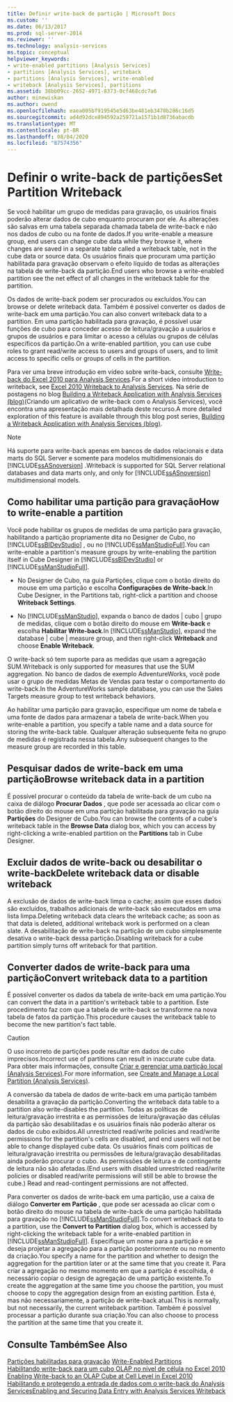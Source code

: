 ```yaml
---
title: Definir write-back de partição | Microsoft Docs
ms.custom: ''
ms.date: 06/13/2017
ms.prod: sql-server-2014
ms.reviewer: ''
ms.technology: analysis-services
ms.topic: conceptual
helpviewer_keywords:
- write-enabled partitions [Analysis Services]
- partitions [Analysis Services], writeback
- partitions [Analysis Services], write-enabled
- writeback [Analysis Services], partitions
ms.assetid: 38bb09cc-2652-4971-8373-0cf468cdc7a6
author: minewiskan
ms.author: owend
ms.openlocfilehash: eaea005bf919545e5d63be481eb3478b286c16d5
ms.sourcegitcommit: ad4d92dce894592a259721a1571b1d8736abacdb
ms.translationtype: MT
ms.contentlocale: pt-BR
ms.lasthandoff: 08/04/2020
ms.locfileid: "87574356"
---
```

# <a name="set-partition-writeback"></a><span data-ttu-id="465c0-102">Definir o write-back de partições</span><span class="sxs-lookup"><span data-stu-id="465c0-102">Set Partition Writeback</span></span>
  <span data-ttu-id="465c0-103">Se você habilitar um grupo de medidas para gravação, os usuários finais poderão alterar dados de cubo enquanto procuram por ele. As alterações são salvas em uma tabela separada chamada tabela de write-back e não nos dados de cubo ou na fonte de dados.</span><span class="sxs-lookup"><span data-stu-id="465c0-103">If you write-enable a measure group, end users can change cube data while they browse it, where changes are saved in a separate table called a writeback table, not in the cube data or source data.</span></span> <span data-ttu-id="465c0-104">Os usuários finais que procuram uma partição habilitada para gravação observam o efeito líquido de todas as alterações na tabela de write-back da partição.</span><span class="sxs-lookup"><span data-stu-id="465c0-104">End users who browse a write-enabled partition see the net effect of all changes in the writeback table for the partition.</span></span>  
  
 <span data-ttu-id="465c0-105">Os dados de write-back podem ser procurados ou excluídos.</span><span class="sxs-lookup"><span data-stu-id="465c0-105">You can browse or delete writeback data.</span></span> <span data-ttu-id="465c0-106">Também é possível converter os dados de write-back em uma partição.</span><span class="sxs-lookup"><span data-stu-id="465c0-106">You can also convert writeback data to a partition.</span></span> <span data-ttu-id="465c0-107">Em uma partição habilitada para gravação, é possível usar funções de cubo para conceder acesso de leitura/gravação a usuários e grupos de usuários e para limitar o acesso a células ou grupos de células específicos da partição.</span><span class="sxs-lookup"><span data-stu-id="465c0-107">On a write-enabled partition, you can use cube roles to grant read/write access to users and groups of users, and to limit access to specific cells or groups of cells in the partition.</span></span>  
  
 <span data-ttu-id="465c0-108">Para ver uma breve introdução em vídeo sobre write-back, consulte [Write-back do Excel 2010 para Analysis Services](https://go.microsoft.com/fwlink/p/?LinkId=394951).</span><span class="sxs-lookup"><span data-stu-id="465c0-108">For a short video introduction to writeback, see [Excel 2010 Writeback to Analysis Services](https://go.microsoft.com/fwlink/p/?LinkId=394951).</span></span> <span data-ttu-id="465c0-109">Na série de postagens no blog [Building a Writeback Application with Analysis Services (blog)](https://go.microsoft.com/fwlink/?LinkId=394977)(Criando um aplicativo de write-back com o Analysis Services), você encontra uma apresentação mais detalhada deste recurso.</span><span class="sxs-lookup"><span data-stu-id="465c0-109">A more detailed exploration of this feature is available through this blog post series, [Building a Writeback Application with Analysis Services (blog)](https://go.microsoft.com/fwlink/?LinkId=394977).</span></span>  
  
> [!NOTE]  
>  <span data-ttu-id="465c0-110">Há suporte para write-back apenas em bancos de dados relacionais e data marts do SQL Server e somente para modelos multidimensionais do [!INCLUDE[ssASnoversion](../../includes/ssasnoversion-md.md)] .</span><span class="sxs-lookup"><span data-stu-id="465c0-110">Writeback is supported for SQL Server relational databases and data marts only, and only for [!INCLUDE[ssASnoversion](../../includes/ssasnoversion-md.md)] multidimensional models.</span></span>  
  
## <a name="how-to-write-enable-a-partition"></a><span data-ttu-id="465c0-111">Como habilitar uma partição para gravação</span><span class="sxs-lookup"><span data-stu-id="465c0-111">How to write-enable a partition</span></span>  
 <span data-ttu-id="465c0-112">Você pode habilitar os grupos de medidas de uma partição para gravação, habilitando a partição propriamente dita no Designer de Cubo, no [!INCLUDE[ssBIDevStudio](../../includes/ssbidevstudio-md.md)] , ou no [!INCLUDE[ssManStudioFull](../../includes/ssmanstudiofull-md.md)].</span><span class="sxs-lookup"><span data-stu-id="465c0-112">You can write-enable a partition's measure groups by write-enabling the partition itself in Cube Designer in [!INCLUDE[ssBIDevStudio](../../includes/ssbidevstudio-md.md)] or [!INCLUDE[ssManStudioFull](../../includes/ssmanstudiofull-md.md)].</span></span>  
  
-   <span data-ttu-id="465c0-113">No Designer de Cubo, na guia Partições, clique com o botão direito do mouse em uma partição e escolha **Configurações de Write-back**.</span><span class="sxs-lookup"><span data-stu-id="465c0-113">In Cube Designer, in the Partitions tab, right-click a partition and choose **Writeback Settings**.</span></span>  
  
-   <span data-ttu-id="465c0-114">No [!INCLUDE[ssManStudio](../../includes/ssmanstudio-md.md)], expanda o banco de dados | cubo | grupo de medidas, clique com o botão direito do mouse em **Write-back** e escolha **Habilitar Write-back**.</span><span class="sxs-lookup"><span data-stu-id="465c0-114">In [!INCLUDE[ssManStudio](../../includes/ssmanstudio-md.md)], expand the database | cube | measure group, and then right-click **Writeback** and choose **Enable Writeback**.</span></span>  
  
 <span data-ttu-id="465c0-115">O write-back só tem suporte para as medidas que usam a agregação SUM.</span><span class="sxs-lookup"><span data-stu-id="465c0-115">Writeback is only supported for measures that use the SUM aggregation.</span></span> <span data-ttu-id="465c0-116">No banco de dados de exemplo AdventureWorks, você pode usar o grupo de medidas Metas de Vendas para testar o comportamento do write-back.</span><span class="sxs-lookup"><span data-stu-id="465c0-116">In the AdventureWorks sample database, you can use the Sales Targets measure group to test writeback behaviors.</span></span>  
  
 <span data-ttu-id="465c0-117">Ao habilitar uma partição para gravação, especifique um nome de tabela e uma fonte de dados para armazenar a tabela de write-back.</span><span class="sxs-lookup"><span data-stu-id="465c0-117">When you write-enable a partition, you specify a table name and a data source for storing the write-back table.</span></span> <span data-ttu-id="465c0-118">Qualquer alteração subsequente feita no grupo de medidas é registrada nessa tabela.</span><span class="sxs-lookup"><span data-stu-id="465c0-118">Any subsequent changes to the measure group are recorded in this table.</span></span>  
  
## <a name="browse-writeback-data-in-a-partition"></a><span data-ttu-id="465c0-119">Pesquisar dados de write-back em uma partição</span><span class="sxs-lookup"><span data-stu-id="465c0-119">Browse writeback data in a partition</span></span>  
 <span data-ttu-id="465c0-120">É possível procurar o conteúdo da tabela de write-back de um cubo na caixa de diálogo **Procurar Dados** , que pode ser acessada ao clicar com o botão direito do mouse em uma partição habilitada para gravação na guia **Partições** do Designer de Cubo.</span><span class="sxs-lookup"><span data-stu-id="465c0-120">You can browse the contents of a cube's writeback table in the **Browse Data** dialog box, which you can access by right-clicking a write-enabled partition on the **Partitions** tab in Cube Designer.</span></span>  
  
## <a name="delete-writeback-data-or-disable-writeback"></a><span data-ttu-id="465c0-121">Excluir dados de write-back ou desabilitar o write-back</span><span class="sxs-lookup"><span data-stu-id="465c0-121">Delete writeback data or disable writeback</span></span>  
 <span data-ttu-id="465c0-122">A exclusão de dados de write-back limpa o cache; assim que esses dados são excluídos, trabalhos adicionais de write-back são executados em uma lista limpa.</span><span class="sxs-lookup"><span data-stu-id="465c0-122">Deleting writeback data clears the writeback cache; as soon as that data is deleted, additional writeback work is performed on a clean slate.</span></span> <span data-ttu-id="465c0-123">A desabilitação de write-back na partição de um cubo simplesmente desativa o write-back dessa partição.</span><span class="sxs-lookup"><span data-stu-id="465c0-123">Disabling writeback for a cube partition simply turns off writeback for that partition.</span></span>  
  
## <a name="convert-writeback-data-to-a-partition"></a><span data-ttu-id="465c0-124">Converter dados de write-back para uma partição</span><span class="sxs-lookup"><span data-stu-id="465c0-124">Convert writeback data to a partition</span></span>  
 <span data-ttu-id="465c0-125">É possível converter os dados da tabela de write-back em uma partição.</span><span class="sxs-lookup"><span data-stu-id="465c0-125">You can convert the data in a partition's writeback table to a partition.</span></span> <span data-ttu-id="465c0-126">Este procedimento faz com que a tabela de write-back se transforme na nova tabela de fatos da partição.</span><span class="sxs-lookup"><span data-stu-id="465c0-126">This procedure causes the writeback table to become the new partition's fact table.</span></span>  
  
> [!CAUTION]  
>  <span data-ttu-id="465c0-127">O uso incorreto de partições pode resultar em dados de cubo imprecisos.</span><span class="sxs-lookup"><span data-stu-id="465c0-127">Incorrect use of partitions can result in inaccurate cube data.</span></span> <span data-ttu-id="465c0-128">Para obter mais informações, consulte [Criar e gerenciar uma partição local &#40;Analysis Services&#41;](create-and-manage-a-local-partition-analysis-services.md).</span><span class="sxs-lookup"><span data-stu-id="465c0-128">For more information, see [Create and Manage a Local Partition &#40;Analysis Services&#41;](create-and-manage-a-local-partition-analysis-services.md).</span></span>  
  
 <span data-ttu-id="465c0-129">A conversão da tabela de dados de write-back em uma partição também desabilita a gravação da partição.</span><span class="sxs-lookup"><span data-stu-id="465c0-129">Converting the writeback data table to a partition also write-disables the partition.</span></span> <span data-ttu-id="465c0-130">Todas as políticas de leitura/gravação irrestrita e as permissões de leitura/gravação das células da partição são desabilitadas e os usuários finais não poderão alterar os dados de cubo exibidos.</span><span class="sxs-lookup"><span data-stu-id="465c0-130">All unrestricted read/write policies and read/write permissions for the partition's cells are disabled, and end users will not be able to change displayed cube data.</span></span> <span data-ttu-id="465c0-131">Os usuários finais com políticas de leitura/gravação irrestrita ou permissões de leitura/gravação desabilitadas ainda poderão procurar o cubo. As permissões de leitura e de contingente de leitura não são afetadas.</span><span class="sxs-lookup"><span data-stu-id="465c0-131">(End users with disabled unrestricted read/write policies or disabled read/write permissions will still be able to browse the cube.) Read and read-contingent permissions are not affected.</span></span>  
  
 <span data-ttu-id="465c0-132">Para converter os dados de write-back em uma partição, use a caixa de diálogo **Converter em Partição** , que pode ser acessada ao clicar com o botão direito do mouse na tabela de write-back de uma partição habilitada para gravação no [!INCLUDE[ssManStudioFull](../../includes/ssmanstudiofull-md.md)].</span><span class="sxs-lookup"><span data-stu-id="465c0-132">To convert writeback data to a partition, use the **Convert to Partition** dialog box, which is accessed by right-clicking the writeback table for a write-enabled partition in [!INCLUDE[ssManStudioFull](../../includes/ssmanstudiofull-md.md)].</span></span> <span data-ttu-id="465c0-133">Especifique um nome para a partição e se deseja projetar a agregação para a partição posteriormente ou no momento da criação.</span><span class="sxs-lookup"><span data-stu-id="465c0-133">You specify a name for the partition and whether to design the aggregation for the partition later or at the same time that you create it.</span></span> <span data-ttu-id="465c0-134">Para criar a agregação no mesmo momento em que a partição é escolhida, é necessário copiar o design de agregação de uma partição existente.</span><span class="sxs-lookup"><span data-stu-id="465c0-134">To create the aggregation at the same time you choose the partition, you must choose to copy the aggregation design from an existing partition.</span></span> <span data-ttu-id="465c0-135">Esta é, mas não necessariamente, a partição de write-back atual.</span><span class="sxs-lookup"><span data-stu-id="465c0-135">This is normally, but not necessarily, the current writeback partition.</span></span> <span data-ttu-id="465c0-136">Também é possível processar a partição durante sua criação.</span><span class="sxs-lookup"><span data-stu-id="465c0-136">You can also choose to process the partition at the same time that you create it.</span></span>  
  
## <a name="see-also"></a><span data-ttu-id="465c0-137">Consulte Também</span><span class="sxs-lookup"><span data-stu-id="465c0-137">See Also</span></span>  
 <span data-ttu-id="465c0-138">[Partições habilitadas para gravação](../multidimensional-models-olap-logical-cube-objects/partitions-write-enabled-partitions.md) </span><span class="sxs-lookup"><span data-stu-id="465c0-138">[Write-Enabled Partitions](../multidimensional-models-olap-logical-cube-objects/partitions-write-enabled-partitions.md) </span></span>  
 <span data-ttu-id="465c0-139">[Habilitando write-back para um cubo OLAP no nível de célula no Excel 2010](https://go.microsoft.com/fwlink/p/?LinkId=394952) </span><span class="sxs-lookup"><span data-stu-id="465c0-139">[Enabling Write-back to an OLAP Cube at Cell Level in Excel 2010](https://go.microsoft.com/fwlink/p/?LinkId=394952) </span></span>  
 [<span data-ttu-id="465c0-140">Habilitando e protegendo a entrada de dados com o write-back do Analysis Services</span><span class="sxs-lookup"><span data-stu-id="465c0-140">Enabling and Securing Data Entry with Analysis Services Writeback</span></span>](https://go.microsoft.com/fwlink/p/?LinkId=394953)  
  
  
